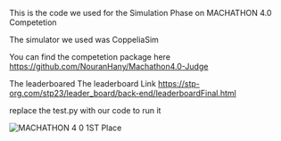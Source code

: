 This is the code we used for the Simulation Phase on MACHATHON 4.0 Competetion

The simulator we used was CoppeliaSim

You can find the competetion package here 
https://github.com/NouranHany/Machathon4.0-Judge

The leaderboared The leaderboard Link https://stp-org.com/stp23/leader_board/back-end/leaderboardFinal.html

replace the test.py with our code to run it

![MACHATHON 4 0 1ST Place](https://user-images.githubusercontent.com/72764839/235456965-32c525fb-546e-4dd6-ad3d-efde4cc2e254.jpeg)
